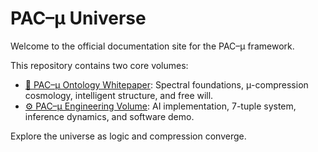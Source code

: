 # PAC–μ Universe

Welcome to the official documentation site for the PAC–μ framework.

This repository contains two core volumes:

- [📘 PAC–μ Ontology Whitepaper](./ontology-whitepaper/00_the_will.md): Spectral foundations, μ-compression cosmology, intelligent structure, and free will.
- [⚙️ PAC–μ Engineering Volume](./engineering-volume/architecture.md): AI implementation, 7-tuple system, inference dynamics, and software demo.

Explore the universe as logic and compression converge.
